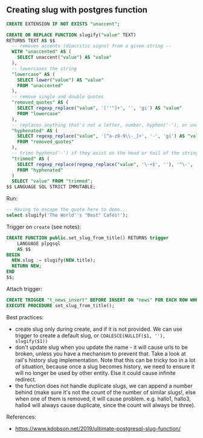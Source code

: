 ## Creating slug with postgres function

```sql
CREATE EXTENSION IF NOT EXISTS "unaccent";

CREATE OR REPLACE FUNCTION slugify("value" TEXT)
RETURNS TEXT AS $$
  -- removes accents (diacritic signs) from a given string --
  WITH "unaccented" AS (
    SELECT unaccent("value") AS "value"
  ),
  -- lowercases the string
  "lowercase" AS (
    SELECT lower("value") AS "value"
    FROM "unaccented"
  ),
  -- remove single and double quotes
  "removed_quotes" AS (
    SELECT regexp_replace("value", '[''"]+', '', 'gi') AS "value"
    FROM "lowercase"
  ),
  -- replaces anything that's not a letter, number, hyphen('-'), or underscore('_') with a hyphen('-')
  "hyphenated" AS (
    SELECT regexp_replace("value", '[^a-z0-9\\-_]+', '-', 'gi') AS "value"
    FROM "removed_quotes"
  ),
  -- trims hyphens('-') if they exist on the head or tail of the string
  "trimmed" AS (
    SELECT regexp_replace(regexp_replace("value", '\-+$', ''), '^\-', '') AS "value"
    FROM "hyphenated"
  )
  SELECT "value" FROM "trimmed";
$$ LANGUAGE SQL STRICT IMMUTABLE;
```

Run:
```sql
-- Having to escape the quote here to demo...
select slugify('The World''s "Best" Cafés!');
```

Trigger on `create` (see notes):

```sql
CREATE FUNCTION public.set_slug_from_title() RETURNS trigger
    LANGUAGE plpgsql
    AS $$
BEGIN
  NEW.slug := slugify(NEW.title);
  RETURN NEW;
END
$$;
```

Attach trigger:

```sql
CREATE TRIGGER "t_news_insert" BEFORE INSERT ON "news" FOR EACH ROW WHEN (NEW.title IS NOT NULL AND NEW.slug IS NULL)
EXECUTE PROCEDURE set_slug_from_title();
```

Best practices:
- create slug only during create, and if it is not provided. We can use trigger to create a default slug, or `COALESCE(NULLIF($1, ''), slugify($1))`
- don't update slug when you update the name - it will cause urls to be broken, unless you have a mechanism to prevent that. Take a look at rail's history slug implementation. Note that this can be tricky too in a lot of situation, because once a slug becomes history, we need to ensure it will no longer be used by other entity. Else it could cause infinite redirect.
- the function does not handle duplicate slugs, we can append a number behind (make sure it's not the count of the number of similar slugs!, else when one of them is removed, it will cause problem. e.g. hallo1, hallo3, hallo4 will always cause duplicate, since the count will always be three).

References:
- https://www.kdobson.net/2019/ultimate-postgresql-slug-function/
